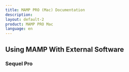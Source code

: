 ```yaml
---
title: MAMP PRO (Mac) Documentation
description: 
layout: default-2
product: MAMP PRO Mac
language: en
---
```


## Using MAMP With External Software

### Sequel Pro


